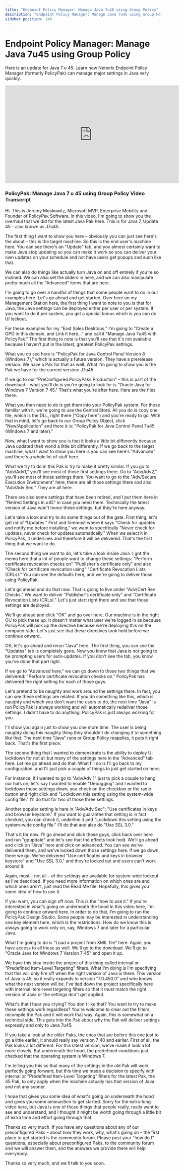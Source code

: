 ```yaml
---
title: "Endpoint Policy Manager: Manage Java 7u45 using Group Policy"
description: "Endpoint Policy Manager: Manage Java 7u45 using Group Policy"
sidebar_position: 140
---
```


# Endpoint Policy Manager: Manage Java 7u45 using Group Policy

Here is an update for Java 7 u 45. Learn how Netwrix Endpoint Policy Manager (formerly PolicyPak)
can manage major settings in Java very quickly.

<iframe width="560" height="315" src="https://www.youtube.com/embed/aQrGCzGk0SQ?si=LgCJ5aTeLS8B9g67" title="YouTube video player" frameborder="0" allow="accelerometer; autoplay; clipboard-write; encrypted-media; gyroscope; picture-in-picture; web-share" referrerpolicy="strict-origin-when-cross-origin" allowfullscreen></iframe>

### PolicyPak: Manage Java 7 u 45 using Group Policy Video Transcript

Hi. This is Jeremy Moskowitz, Microsoft MVP, Enterprise Mobility and Founder of PolicyPak Software.
In this video, I'm going to show you the overhaul that we did for the latest Java Pak here. This is
for Java 7, Update 45 – also known as J7u45.

The first thing I want to show you here – obviously you can just see here's the about – this is the
target machine. So this is the end user's machine here. You can see there's an "Update" tab, and you
almost certainly want to make Java stop updating so you can make it work so you can deliver your own
updates on your schedule and not have users get popups and such like that.

We can also do things like actually turn Java on and off entirely if you're so inclined. We can also
set the sliders in here, and we can also manipulate pretty much all the "Advanced" items that are
here.

I'm going to go over a handful of things that some people want to do in our examples here. Let's go
ahead and get started. Over here on my Management Station here, the first thing I want to note to
you is that for Java, the Java settings can be deployed either per user or per system. If you want
to do it per system, you get a special bonus which is you can do UI lockout.

For these examples for my "East Sales Desktops," I'm going to "Create a GPO in this domain, and Link
it here…" and call it "Manage Java 7u45 with PolicyPak." The first thing to note is that you'll see
that it's not available because I haven't put in the latest, greatest PolicyPak settings.

What you do see here is "PolicyPak for Java Control Panel Version 8 (Windows 7)," which is actually
a future version. They have a prerelease version. We have a Pak for that as well. What I'm going to
show you is the Pak we have for the current version: J7u45.

If we go to our "PreConfigured PolicyPaks Production" – this is part of the download – what you'll
do is you're going to look for is "Oracle Java for Windows 7 Version 7 45." That's what you're after
here. Here are the files there.

What you then need to do is get them into your PolicyPak system. For those familiar with it, we're
going to use the Central Store. All you do is copy one file, which is the DLL, right there ("Copy
here") and you're ready to go. With that in mind, let's go back to our Group Policy Object, click
"New/Application" and there it is: "PolicyPak for Java Control Panel 7u45 (Windows 7 and later)."

Now, what I want to show you is that it looks a little bit differently because Java updated their
world a little bit differently. If we go back to the target machine, what I want to show you here is
you can see here's "Advanced" and there's a whole lot of stuff here.

What we try to do in this Pak is try to make it pretty similar. If you go to "Adv/Adv1," you'll see
most of those first settings there. Go to "Adv/Adv2," you'll see most of those settings there. You
want to go to the "Adv/Secure Execution Environment" here, there are all those settings there and
also "Adv/Adv Sec." They are all here.

There are also some settings that have been retired, and I put them here in "Retired Settings in
u45" in case you need them. Technically the latest version of Java won't honor these settings, but
they're here anyway.

Let's take a look and try to do some things out of the gate. First thing, let's get rid of
"Updates." First and foremost where it says "Check for updates and notify me before installing," we
want to specifically "Never check for updates, never check for updates automatically." When we
select it in PolicyPak, it underlines and therefore it will be delivered. That's the first thing
that we want to do.

The second thing we want to do, let's take a look inside Java. I got the memo here that a lot of
people want to change these settings: "Perform certificate revocation checks on" "Publisher's
certificate only" and also "Check for certificate revocation using" "Certificate Revocation Lists
(CRLs)." You can see the defaults here, and we're going to deliver those using PolicyPak.

Let's go ahead and do that now. That is going to live under "Adv/Cert Rev Checks." We want to
deliver "Publisher's certificate only" and "Certificate Revocation Lists (CRLs)." Let's just start
right there and see that those settings are deployed.

We'll go ahead and click "OK" and go over here. Our machine is in the right OU to pick these up. It
doesn't matter what user we're logged in as because PolicyPak will pick up the directive because
we're deploying this on the computer side. Let's just see that these directives took hold before we
continue onward.

OK, let's go ahead and rerun "Java" here. The first thing, you can see the "Updates" tab is
completely gone. Now you know that Java is not going to be prompting users for auto-updates. If you
don't see the tab, you know you've done that part right.

If we go to "Advanced here," we can go down to those two things that we delivered: "Perform
certificate revocation checks on." PolicyPak has delivered the right setting for each of those guys.

Let's pretend to be naughty and work around the settings there. In fact, you can see these settings
are related. If you do something like this, which is naughty and which you don't want the users to
do, the next time "Java" is run PolicyPak is always working and will automatically redeliver those
settings. I didn't have to do anything. PolicyPak is just always working for you.

I'll show you again just to show you one more time. The user is being naughty doing this naughty
thing they shouldn't do changing it to something like that. The next time "Java" runs or Group
Policy reapplies, it puts it right back. That's the first piece.

The second thing that I wanted to demonstrate is the ability to deploy UI lockdown for not all but
many of the settings here in the "Advanced" tab here. Let me go ahead and do that. What I'll do is
I'll go back to my configuration, and I'll just pick a couple of things to just get started on here.

For instance, if I wanted to go to "Adv/Adv 1" just to pick a couple to hang our hats on, let's say
I wanted to enable "Debugging" and I wanted to lockdown these settings down, you check on the
checkbox or the radio button and right click and "Lockdown this setting using the system-wide config
file." I'll do that for two of those three settings.

Another popular setting is here in "Adv/Adv Sec": "Use certificates in keys and browser keystore."
If you want to guarantee that setting is in fact checked, you can check it, underline it and
"Lockdown this setting using the system-wide config file." I'll do that and also do "Use SSL 3.0."

That's it for now. I'll go ahead and click those guys, click back over here and run "gpupdate" and
let's see that the effects took hold. We'll go ahead and click on "Java" here and click on advanced.
You can see we've delivered them, and we've locked down those settings here. If we go down, there we
go. We've delivered "Use certificates and keys in browser keystore" and "Use SSL 3.0," and they're
locked out and users can't work around it.

Again, most – not all – of the settings are available for system-wide lockout as I've described. If
you need more information on which ones are and which ones aren't, just read the Read Me file.
Hopefully, this gives you some idea of how to use it.

If you want, you can sign off now. This is the "how to use it." If you're interested in what's going
on underneath the hood in this video here, I'm going to continue onward here. In order to do that,
I'm going to run the PolicyPak Design Studio. Some people may be interested in understanding one key
element here, which is the restrictions. How do we know this is always going to work only on, say,
Windows 7 and later for a particular Java.

What I'm going to do is "Load a project from XMIL file" here. Again, you have access to all these as
well. We'll go to the download. We'll go to "Oracle Java for Windows 7 Version 7 45" and open it up.

We have this idea inside the project of this thing called internal or "Predefined Item-Level
Targeting" filters. What I'm doing is I'm specifying that this will only fire off when the right
version of Java is there. This version of Java is 45, so it really expands to version "7.0.450.0"
and who knows what the next version will be. I've tied down the project specifically here with
internal item-level targeting filters so that it must match the right version of Java or the
settings don't get applied.

What's that I hear you crying? You don't like that? You want to try to make these settings work
regardless? You're welcome to clear out the filters, recompile the Pak and it will work that way.
Again, this is somewhat on a technical side. This gets into the Pak about why the Pak will deliver
settings expressly and only to Java 7u45.

If you take a look at the older Paks, the ones that are before this one just to go a little earlier,
it should really say version 7 40 and earlier. First of all, the Pak looks a lot different. For this
latest version, we've made it look a lot more closely. But underneath the hood, the predefined
conditions just checked that the operating system is Windows 7.

I'm telling you this so that many of the settings in the old Pak will work perfectly going forward,
but this time we made a decision to specify with internal or "Predefined Item-Level Targeting"
filters for the latest Pak, the 45 Pak, to only apply when the machine actually has that version of
Java and not any sooner.

I hope that gives you some idea of what's going on underneath the hood and gives you some ammunition
to get started. Sorry for the extra-long video here, but Java is one of those things that people
really, really want to see and understand, and I thought it might be worth going through a little
bit of extra time and effort going through that.

Thanks so very much. If you have any questions about any of our preconfigured Paks – about how they
work, why, what's going on – the first place to get started is the community forum. Please post your
"how do I" questions, especially about preconfigured Paks, to the community forum and we will answer
them, and the answers we provide there will help everybody.

Thanks so very much, and we'll talk to you soon.
